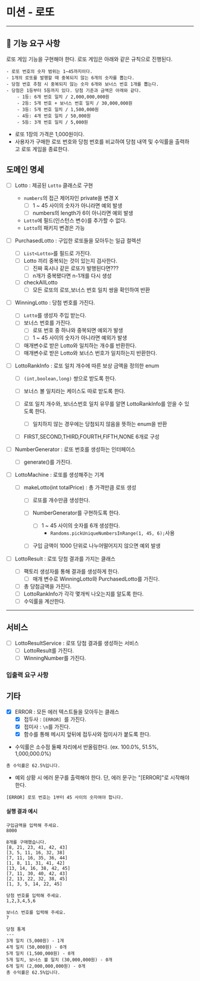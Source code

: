 # 미션 - 로또

---

## 🚀 기능 요구 사항

로또 게임 기능을 구현해야 한다. 로또 게임은 아래와 같은 규칙으로 진행된다.

```
- 로또 번호의 숫자 범위는 1~45까지이다.
- 1개의 로또를 발행할 때 중복되지 않는 6개의 숫자를 뽑는다.
- 당첨 번호 추첨 시 중복되지 않는 숫자 6개와 보너스 번호 1개를 뽑는다.
- 당첨은 1등부터 5등까지 있다. 당첨 기준과 금액은 아래와 같다.
    - 1등: 6개 번호 일치 / 2,000,000,000원
    - 2등: 5개 번호 + 보너스 번호 일치 / 30,000,000원
    - 3등: 5개 번호 일치 / 1,500,000원
    - 4등: 4개 번호 일치 / 50,000원
    - 5등: 3개 번호 일치 / 5,000원
```
- 로또 1장의 가격은 1,000원이다.
- 사용자가 구매한 로또 번호와 당첨 번호를 비교하여 당첨 내역 및 수익률을 출력하고 로또 게임을 종료한다.

## 도메인 명세
- [ ] Lotto : 제공된 `Lotto` 클래스로 구현
  - `numbers`의 접근 제어자인 private을 변경 X
    - [ ] 1 ~ 45 사이의 숫자가 아니라면 예외 발생
    - [ ] numbers의 length가 6이 아니라면 예외 발생
  - `Lotto`에 필드(인스턴스 변수)를 추가할 수 없다.
  - `Lotto`의 패키지 변경은 가능

- [ ] PurchasedLotto : 구입한 로또들을 모아두는 일급 컬렉션
  - [ ] `List<Lotto>`를 필드로 가진다.
  - [ ] Lotto 끼리 중복되는 것이 있는지 검사한다.
    - [ ] 진짜 혹시나 같은 로또가 발행된다면???
    - [ ] n개가 중복됐다면 n-1개를 다시 생성
  - [ ] checkAllLotto
    - [ ] 모든 로또의 로또,보너스 번호 일치 쌍을 확인하여 반환

- [ ] WinningLotto : 당첨 번호를 가진다.
  - [ ] `Lotto`를 생성자 주입 받는다.
  - [ ] 보너스 번호를 가진다.
    - [ ] 로또 번호 중 하나와 중복되면 예외가 발생
    - [ ] 1 ~ 45 사이의 숫자가 아니라면 예외가 발생
  - [ ] 매개변수로 받은 Lotto와 일치하는 개수를 반환한다.
  - [ ] 매개변수로 받은 Lotto와 보너스 번호가 일치하는지 반환한다.

- [ ] LottoRankInfo : 로또 일치 개수에 따른 보상 금액을 정의한 enum
  - [ ] `(int,boolean,long)` 쌍으로 받도록 한다.
  - [ ] 보너스 볼 일치라는 케이스도 따로 받도록 한다.
  - [ ] 로또 일치 개수와, 보너스번호 일치 유무를 알면 LottoRankInfo를 얻을 수 있도록 한다.
    - [ ] 일치하지 않는 경우에는 당첨되지 않음을 뜻하는 enum을 반환
  - [ ] FIRST,SECOND,THIRD,FOURTH,FIFTH,NONE 6개로 구성


- [ ] NumberGenerator : 로또 번호를 생성하는 인터페이스
  - [ ] generate()를 가진다.

- [ ] LottoMachine : 로또를 생성해주는 기계
  - [ ] makeLotto(int totalPrice) : 총 가격만큼 로또 생성
    - [ ] 로또를 개수만큼 생성한다.
    - [ ] NumberGenerator를 구현하도록 한다.
      - [ ] 1 ~ 45 사이의 숫자를 6개 생성한다.
        - `Randoms.pickUniqueNumbersInRange(1, 45, 6);`사용
    - [ ] 구입 금액이 1000 단위로 나누어떨어지지 않으면 예외 발생


- [ ] LottoResult : 로또 당첨 결과를 가지는 클래스
  - [ ] 팩토리 생성자를 통해 결과를 생성하게 한다.
    - [ ] 매개 변수로 WinningLotto와 PurchasedLotto를 가진다.
  - [ ] 총 당첨금액을 가진다.
  - [ ] LottoRankInfo가 각각 몇개씩 나오는지를 알도록 한다.
  - [ ] 수익률을 계산한다.
---

## 서비스
- [ ] LottoResultService : 로또 당첨 결과를 생성하는 서비스
  - [ ] LottoResult를 가진다.
  - [ ] WinningNumber를 가진다.
### 입출력 요구 사항
## 기타
- [x] ERROR : 모든 에러 텍스트들을 모아두는 클래스
  - [x] 접두사 : `[ERROR] `를 가진다.
  - [x] 접미사 : `\n`를 가진다.
  - [x] 함수를 통해 메시지 앞뒤에 접두사와 접미사가 붙도록 한다.
- 수익률은 소수점 둘째 자리에서 반올림한다. (ex. 100.0%, 51.5%, 1,000,000.0%)

```
총 수익률은 62.5%입니다.
```

- 예외 상황 시 에러 문구를 출력해야 한다. 단, 에러 문구는 "[ERROR]"로 시작해야 한다.

```
[ERROR] 로또 번호는 1부터 45 사이의 숫자여야 합니다.
```

#### 실행 결과 예시

```
구입금액을 입력해 주세요.
8000

8개를 구매했습니다.
[8, 21, 23, 41, 42, 43] 
[3, 5, 11, 16, 32, 38] 
[7, 11, 16, 35, 36, 44] 
[1, 8, 11, 31, 41, 42] 
[13, 14, 16, 38, 42, 45] 
[7, 11, 30, 40, 42, 43] 
[2, 13, 22, 32, 38, 45] 
[1, 3, 5, 14, 22, 45]

당첨 번호를 입력해 주세요.
1,2,3,4,5,6

보너스 번호를 입력해 주세요.
7

당첨 통계
---
3개 일치 (5,000원) - 1개
4개 일치 (50,000원) - 0개
5개 일치 (1,500,000원) - 0개
5개 일치, 보너스 볼 일치 (30,000,000원) - 0개
6개 일치 (2,000,000,000원) - 0개
총 수익률은 62.5%입니다.
```
